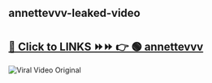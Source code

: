 
 ## annettevvv-leaked-video 

# <h2><a href="https://clipsfans.com/annettevvv&ref=git">🔗 Click to LINKS ⏩⏩ 👉 🟢 annettevvv </a></h2>

<a href="https://clipsfans.com/annettevvv&ref=git" rel="nofollow" data-target="animated-image.originalLink"><img src="https://i.ibb.co.com/xMMVF88/686577567.gif" alt="Viral Video Original" style="max-width: 100%; display: inline-block;" data-target="animated-image.originalImage"></a>
